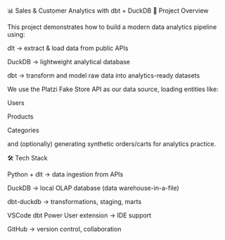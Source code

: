 📊 Sales & Customer Analytics with dbt + DuckDB
🚀 Project Overview

This project demonstrates how to build a modern data analytics pipeline using:

dlt
 → extract & load data from public APIs

DuckDB
 → lightweight analytical database

dbt
 → transform and model raw data into analytics-ready datasets

We use the Platzi Fake Store API as our data source, loading entities like:

Users

Products

Categories

and (optionally) generating synthetic orders/carts for analytics practice.

🛠️ Tech Stack

Python + dlt → data ingestion from APIs

DuckDB → local OLAP database (data warehouse-in-a-file)

dbt-duckdb → transformations, staging, marts

VSCode dbt Power User extension → IDE support

GitHub → version control, collaboration
